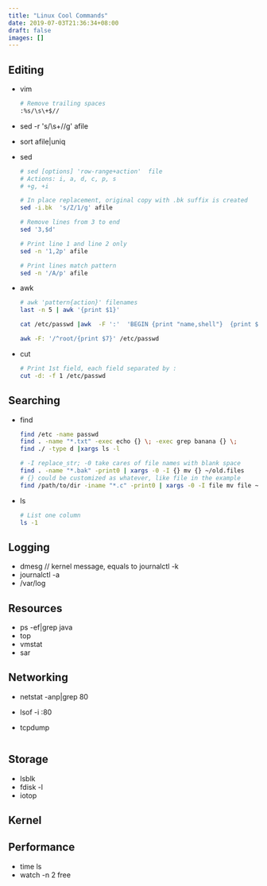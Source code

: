 ```yaml
---
title: "Linux Cool Commands"
date: 2019-07-03T21:36:34+08:00
draft: false
images: []
---
```


## Editing

- vim

    ```Bash
    # Remove trailing spaces
    :%s/\s\+$//

    ```

- sed -r 's/\s+//g' afile
- sort afile|uniq
- sed

    ``` Bash
    # sed [options] 'row-range+action'  file
    # Actions: i, a, d, c, p, s
    # +g, +i

    # In place replacement, original copy with .bk suffix is created
    sed -i.bk  's/Z/1/g' afile

    # Remove lines from 3 to end
    sed '3,$d'

    # Print line 1 and line 2 only
    sed -n '1,2p' afile

    # Print lines match pattern
    sed -n '/A/p' afile

    ```

- awk

    ```Bash
    # awk 'pattern{action}' filenames
    last -n 5 | awk '{print $1}'

    cat /etc/passwd |awk  -F ':'  'BEGIN {print "name,shell"}  {print $1","$7} END {print "blue,/bin/nosh"}'

    awk -F: '/^root/{print $7}' /etc/passwd
    ```

- cut

    ```Bash
    # Print 1st field, each field separated by :
    cut -d: -f 1 /etc/passwd
    ```

## Searching

- find

    ```Bash
    find /etc -name passwd
    find . -name "*.txt" -exec echo {} \; -exec grep banana {} \;
    find ./ -type d |xargs ls -l

    # -I replace_str; -0 take cares of file names with blank space
    find . -name "*.bak" -print0 | xargs -0 -I {} mv {} ~/old.files
    # {} could be customized as whatever, like file in the example
    find /path/to/dir -iname "*.c" -print0 | xargs -0 -I file mv file ~/old.src
    ```

- ls

    ```Bash
    # List one column
    ls -1

    ```

## Logging

- dmesg // kernel message, equals to journalctl -k
- journalctl -a
- /var/log

## Resources

- ps -ef|grep java
- top
- vmstat
- sar

## Networking

- netstat -anp|grep 80
- lsof -i :80
- tcpdump

  ```Bash

  ```

## Storage

- lsblk
- fdisk -l
- iotop

## Kernel

## Performance

- time ls
- watch -n 2 free

